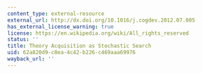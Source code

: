 ```yaml
---
content_type: external-resource
external_url: http://dx.doi.org/10.1016/j.cogdev.2012.07.005
has_external_license_warning: true
license: https://en.wikipedia.org/wiki/All_rights_reserved
status: ''
title: Theory Acquisition as Stochastic Search
uid: 62a820d9-c8ea-4c42-b226-c469aaa69976
wayback_url: ''
---
```

